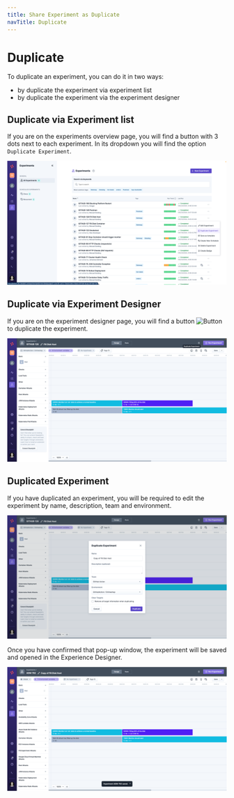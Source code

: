 ```yaml
---
title: Share Experiment as Duplicate
navTitle: Duplicate
---
```


# Duplicate

To duplicate an experiment, you can do it in two ways:

* by duplicate the experiment via experiment list
* by duplicate the experiment via the experiment designer

## Duplicate via Experiment list

If you are on the experiments overview page, you will find a button with 3 dots next to each experiment. In its dropdown you will find the option `Duplicate Experiment`.

![Duplicate via Experiement List](duplicateViaList.png)

## Duplicate via Experiment Designer

If you are on the experiment designer page, you will find a button ![Button](duplicateButton.png) to duplicate the experiment.

![Duplicate via Designer.png](duplicateExperimentViaDesigner.png)

## Duplicated Experiment

If you have duplicated an experiment, you will be required to edit the experiment by name, description, team and environment.

![Duplicate Popup](duplicatePopup.png)

Once you have confirmed that pop-up window, the experiment will be saved and opened in the Experience Designer.

![Duplicated Experiment](duplicatedExperiment.png)
